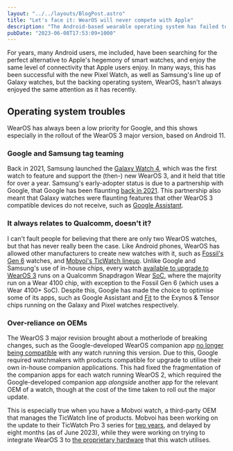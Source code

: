 ```yaml
---
layout: "../../layouts/BlogPost.astro"
title: "Let's face it: WearOS will never compete with Apple"
description: "The Android-based wearable operating system has failed to achieve its potential."
pubDate: "2023-06-08T17:53:09+1000"
---
```


For years, many Android users, me included, have been searching for the perfect alternative to Apple's hegemony of smart watches, and enjoy the same level of connectivity that Apple users enjoy. In many ways, this has been successful with the new Pixel Watch, as well as Samsung's line up of Galaxy watches, but the backing operating system, WearOS, hasn't always enjoyed the same attention as it has recently.

## Operating system troubles
WearOS has always been a low priority for Google, and this shows especially in the rollout of the WearOS 3 major version, based on Android 11. 

### Google and Samsung tag teaming
Back in 2021, Samsung launched the [Galaxy Watch 4](https://techcrunch.com/2021/08/11/samsung-returns-to-wear-os-with-the-galaxy-watch-4/), which was the first watch to feature and support the (then-) new WearOS 3, and it held that title for over a year. Samsung's early-adopter status is due to a partnership with Google, that Google has been flaunting [back in 2021](https://techcrunch.com/2021/08/11/samsung-returns-to-wear-os-with-the-galaxy-watch-4/). This partnership also meant that Galaxy watches were flaunting features that other WearOS 3 compatible devices do not receive, such as [Google Assistant](https://www.samsung.com/us/support/answer/ANS00090782/).

### It always relates to Qualcomm, doesn't it?
I can't fault people for believing that there are only two WearOS watches, but that has never really been the case. Like Android phones, WearOS has allowed other manufacturers to create new watches with it, such as [Fossil's Gen 6](https://www.fossil.com/en-au/watches/learn-more/gen-6-smartwatches/) watches, and [Mobvoi's TicWatch lineup](https://www.mobvoi.com/au/pages/ticwatchpro5). Unlike Google and Samsung's use of in-house chips, every watch [available to upgrade to WearOS 3](https://www.androidauthority.com/wear-os-3-watches-2736393/) runs on a Qualcomm Snapdragon Wear [SoC](https://en.wikipedia.org/wiki/System_on_a_chip), where the majority run on a Wear 4100 chip, with exception to the Fossil Gen 6 (which uses a Wear 4100+ SoC). Despite this, Google has made the choice to optimise some of its apps, such as Google Assistant and [Fit](https://www.theverge.com/2022/10/17/23408982/google-fit-pixel-watch-fossil-wearos-3-smartwatches) to the Exynos & Tensor chips running on the Galaxy and Pixel watches respectively.

### Over-reliance on OEMs
The WearOS 3 major revision brought about a motherlode of breaking changes, such as the Google-developed WearOS companion app [no longer being compatible](https://support.google.com/wearos/answer/6056630) with any watch running this version. Due to this, Google required watchmakers with products compatible for upgrade to utilise their own in-house companion applications. This had fixed the fragmentation of the companion apps for each watch running WearOS 2, which required the Google-developed companion app _alongside_ another app for the relevant OEM of a watch, though at the cost of the time taken to roll out the major update.

This is especially true when you have a Mobvoi watch, a third-party OEM that manages the TicWatch line of products. Mobvoi has been working on the update to their TicWatch Pro 3 series for [two years](https://9to5google.com/2023/05/09/ticwatch-wear-os-3-update-delayed/), and delayed by eight months (as of June 2023), while they were working on trying to integrate WearOS 3 to [the proprietary hardware](https://twitter.com/Mobvoi_Official/status/1655588372906385408) that this watch utilises.